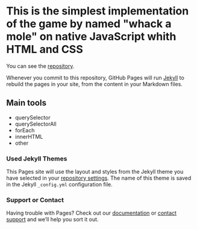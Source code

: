 # This is the simplest implementation of the game by named "whack a mole" on native JavaScript whith HTML and CSS

You can see the [repository](https://github.com/VictorKachin/whack-a-mole).

Whenever you commit to this repository, GitHub Pages will run [Jekyll](https://jekyllrb.com/) to rebuild the pages in your site, from the content in your Markdown files.

## Main tools

- querySelector
- querySelectorAll
- forEach
- innerHTML
- other

### Used Jekyll Themes

This Pages site will use the layout and styles from the Jekyll theme you have selected in your [repository settings](https://github.com/VictorKachin/whack-a-mole/settings/pages). The name of this theme is saved in the Jekyll `_config.yml` configuration file.

### Support or Contact

Having trouble with Pages? Check out our [documentation](https://docs.github.com/categories/github-pages-basics/) or [contact support](https://support.github.com/contact) and we’ll help you sort it out.
